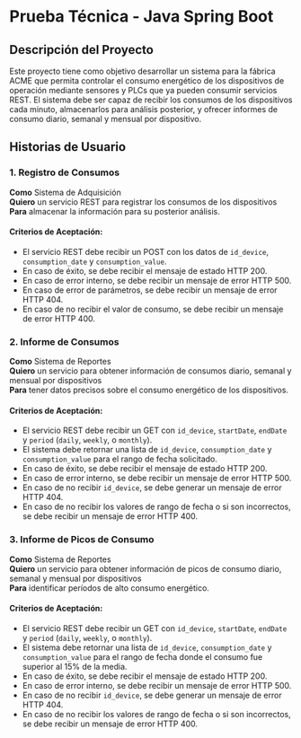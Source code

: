 # Prueba Técnica - Java Spring Boot

## Descripción del Proyecto

Este proyecto tiene como objetivo desarrollar un sistema para la fábrica ACME que permita controlar el consumo energético de los dispositivos de operación mediante sensores y PLCs que ya pueden consumir servicios REST. El sistema debe ser capaz de recibir los consumos de los dispositivos cada minuto, almacenarlos para análisis posterior, y ofrecer informes de consumo diario, semanal y mensual por dispositivo.

## Historias de Usuario

### 1. Registro de Consumos

**Como** Sistema de Adquisición  
**Quiero** un servicio REST para registrar los consumos de los dispositivos  
**Para** almacenar la información para su posterior análisis.

#### Criterios de Aceptación:
- El servicio REST debe recibir un POST con los datos de `id_device`, `consumption_date` y `consumption_value`.
- En caso de éxito, se debe recibir el mensaje de estado HTTP 200.
- En caso de error interno, se debe recibir un mensaje de error HTTP 500.
- En caso de error de parámetros, se debe recibir un mensaje de error HTTP 404.
- En caso de no recibir el valor de consumo, se debe recibir un mensaje de error HTTP 400.

### 2. Informe de Consumos

**Como** Sistema de Reportes  
**Quiero** un servicio para obtener información de consumos diario, semanal y mensual por dispositivos  
**Para** tener datos precisos sobre el consumo energético de los dispositivos.

#### Criterios de Aceptación:
- El servicio REST debe recibir un GET con `id_device`, `startDate`, `endDate` y `period` (`daily`, `weekly`, o `monthly`).
- El sistema debe retornar una lista de `id_device`, `consumption_date` y `consumption_value` para el rango de fecha solicitado.
- En caso de éxito, se debe recibir el mensaje de estado HTTP 200.
- En caso de error interno, se debe recibir un mensaje de error HTTP 500.
- En caso de no recibir `id_device`, se debe generar un mensaje de error HTTP 404.
- En caso de no recibir los valores de rango de fecha o si son incorrectos, se debe recibir un mensaje de error HTTP 400.

### 3. Informe de Picos de Consumo

**Como** Sistema de Reportes  
**Quiero** un servicio para obtener información de picos de consumo diario, semanal y mensual por dispositivos  
**Para** identificar períodos de alto consumo energético.

#### Criterios de Aceptación:
- El servicio REST debe recibir un GET con `id_device`, `startDate`, `endDate` y `period` (`daily`, `weekly`, o `monthly`).
- El sistema debe retornar una lista de `id_device`, `consumption_date` y `consumption_value` para el rango de fecha donde el consumo fue superior al 15% de la media.
- En caso de éxito, se debe recibir el mensaje de estado HTTP 200.
- En caso de error interno, se debe recibir un mensaje de error HTTP 500.
- En caso de no recibir `id_device`, se debe generar un mensaje de error HTTP 404.
- En caso de no recibir los valores de rango de fecha o si son incorrectos, se debe recibir un mensaje de error HTTP 400.
